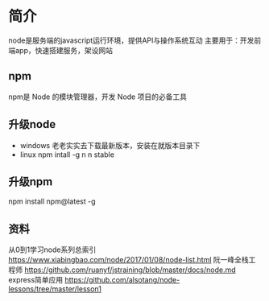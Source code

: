 # 简介
node是服务端的javascript运行环境，提供API与操作系统互动
主要用于：开发前端app，快速搭建服务，架设网站

## npm
npm是 Node 的模块管理器，开发 Node 项目的必备工具

## 升级node
- windows 
老老实实去下载最新版本，安装在就版本目录下
- linux 
npm intall -g n
n stable


## 升级npm
npm install npm@latest -g



## 资料
从0到1学习node系列总索引
https://www.xiabingbao.com/node/2017/01/08/node-list.html
阮一峰全栈工程师
https://github.com/ruanyf/jstraining/blob/master/docs/node.md
express简单应用
https://github.com/alsotang/node-lessons/tree/master/lesson1